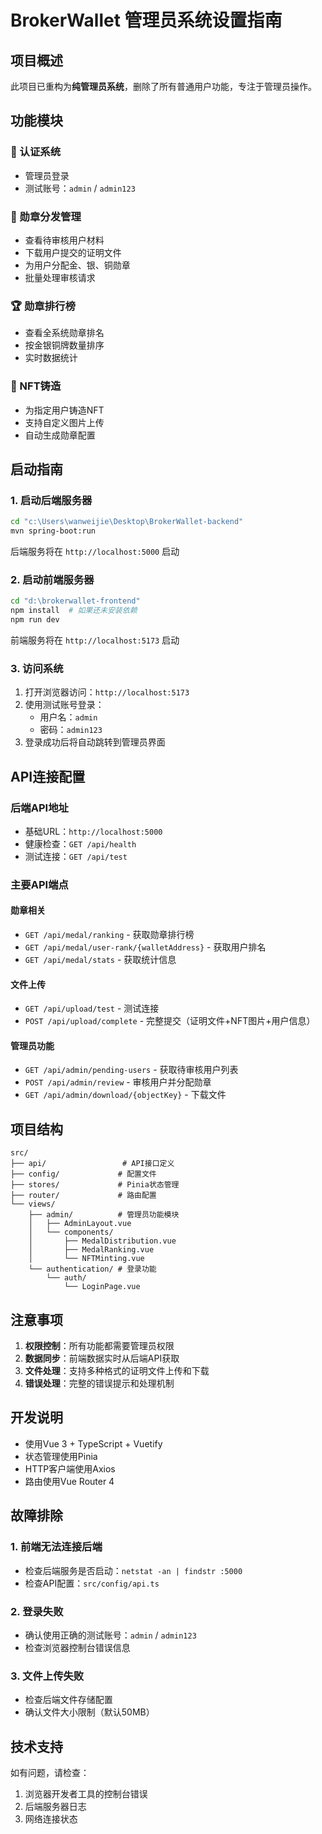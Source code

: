 # BrokerWallet 管理员系统设置指南

## 项目概述

此项目已重构为**纯管理员系统**，删除了所有普通用户功能，专注于管理员操作。

## 功能模块

### 🔐 认证系统
- 管理员登录
- 测试账号：`admin` / `admin123`

### 🏅 勋章分发管理
- 查看待审核用户材料
- 下载用户提交的证明文件
- 为用户分配金、银、铜勋章
- 批量处理审核请求

### 🏆 勋章排行榜
- 查看全系统勋章排名
- 按金银铜牌数量排序
- 实时数据统计

### 🎨 NFT铸造
- 为指定用户铸造NFT
- 支持自定义图片上传
- 自动生成勋章配置

## 启动指南

### 1. 启动后端服务器

```bash
cd "c:\Users\wanweijie\Desktop\BrokerWallet-backend"
mvn spring-boot:run
```

后端服务将在 `http://localhost:5000` 启动

### 2. 启动前端服务器

```bash
cd "d:\brokerwallet-frontend"
npm install  # 如果还未安装依赖
npm run dev
```

前端服务将在 `http://localhost:5173` 启动

### 3. 访问系统

1. 打开浏览器访问：`http://localhost:5173`
2. 使用测试账号登录：
   - 用户名：`admin`
   - 密码：`admin123`
3. 登录成功后将自动跳转到管理员界面

## API连接配置

### 后端API地址
- 基础URL：`http://localhost:5000`
- 健康检查：`GET /api/health`
- 测试连接：`GET /api/test`

### 主要API端点

#### 勋章相关
- `GET /api/medal/ranking` - 获取勋章排行榜
- `GET /api/medal/user-rank/{walletAddress}` - 获取用户排名
- `GET /api/medal/stats` - 获取统计信息

#### 文件上传
- `GET /api/upload/test` - 测试连接
- `POST /api/upload/complete` - 完整提交（证明文件+NFT图片+用户信息）

#### 管理员功能
- `GET /api/admin/pending-users` - 获取待审核用户列表
- `POST /api/admin/review` - 审核用户并分配勋章
- `GET /api/admin/download/{objectKey}` - 下载文件

## 项目结构

```
src/
├── api/                 # API接口定义
├── config/             # 配置文件
├── stores/             # Pinia状态管理
├── router/             # 路由配置
└── views/
    ├── admin/          # 管理员功能模块
    │   ├── AdminLayout.vue
    │   └── components/
    │       ├── MedalDistribution.vue
    │       ├── MedalRanking.vue
    │       └── NFTMinting.vue
    └── authentication/ # 登录功能
        └── auth/
            └── LoginPage.vue
```

## 注意事项

1. **权限控制**：所有功能都需要管理员权限
2. **数据同步**：前端数据实时从后端API获取
3. **文件处理**：支持多种格式的证明文件上传和下载
4. **错误处理**：完整的错误提示和处理机制

## 开发说明

- 使用Vue 3 + TypeScript + Vuetify
- 状态管理使用Pinia
- HTTP客户端使用Axios
- 路由使用Vue Router 4

## 故障排除

### 1. 前端无法连接后端
- 检查后端服务是否启动：`netstat -an | findstr :5000`
- 检查API配置：`src/config/api.ts`

### 2. 登录失败
- 确认使用正确的测试账号：`admin` / `admin123`
- 检查浏览器控制台错误信息

### 3. 文件上传失败
- 检查后端文件存储配置
- 确认文件大小限制（默认50MB）

## 技术支持

如有问题，请检查：
1. 浏览器开发者工具的控制台错误
2. 后端服务器日志
3. 网络连接状态
